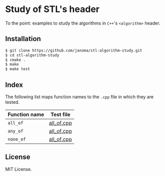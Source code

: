 # Study of STL's <algorithm> header
To the point: examples to study the algorithms in `C++`'s `<algorithm>` header.

## Installation
```bash
$ git clone https://github.com/janoma/stl-algorithm-study.git
$ cd stl-algorithm-study
$ cmake .
$ make
$ make test
```

## Index
The following list maps function names to the `.cpp` file in which they are
tested.

| Function name              | Test file |
| -------------              | --------- |
| `all_of`                   | [all_of.cpp](test/all_of.cpp) |
| `any_of`                   | [all_of.cpp](test/all_of.cpp) |
| `none_of`                  | [all_of.cpp](test/all_of.cpp) |

## License
MIT License.
